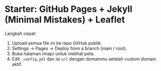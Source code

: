 # Starter: GitHub Pages + Jekyll (Minimal Mistakes) + Leaflet

Langkah cepat:
1) Upload semua file ini ke repo GitHub publik.
2) Settings -> Pages -> Deploy from a branch (main / root).
3) Buka halaman /map/ untuk melihat peta.
4) Edit `_config.yml` dan isi `url` dengan domainmu setelah custom domain aktif.
